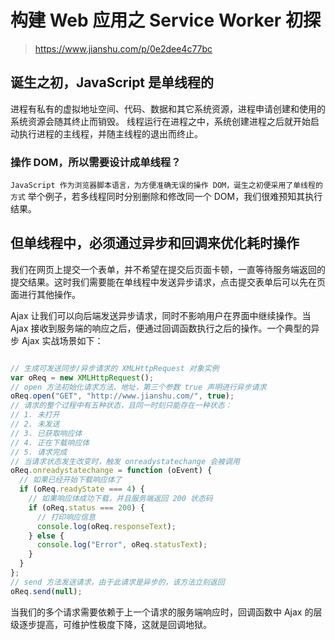 # 构建 Web 应用之 Service Worker 初探
> https://www.jianshu.com/p/0e2dee4c77bc

## 诞生之初，JavaScript 是单线程的
进程有私有的虚拟地址空间、代码、数据和其它系统资源，进程申请创建和使用的系统资源会随其终止而销毁。
线程运行在进程之中，系统创建进程之后就开始启动执行进程的主线程，并随主线程的退出而终止。

### 操作 DOM，所以需要设计成单线程？
`JavaScript 作为浏览器脚本语言，为方便准确无误的操作 DOM，诞生之初便采用了单线程的方式`
举个例子，若多线程同时分别删除和修改同一个 DOM，我们很难预知其执行结果。

## 但单线程中，必须通过异步和回调来优化耗时操作
我们在网页上提交一个表单，并不希望在提交后页面卡顿，一直等待服务端返回的提交结果。这时我们需要能在单线程中发送异步请求，点击提交表单后可以先在页面进行其他操作。

Ajax 让我们可以向后端发送异步请求，同时不影响用户在界面中继续操作。当 Ajax 接收到服务端的响应之后，便通过回调函数执行之后的操作。一个典型的异步 Ajax 实战场景如下：
```js

// 生成可发送同步/异步请求的 XMLHttpRequest 对象实例
var oReq = new XMLHttpRequest();
// open 方法初始化请求方法、地址，第三个参数 true 声明进行异步请求
oReq.open("GET", "http://www.jianshu.com/", true);
// 请求的整个过程中有五种状态，且同一时刻只能存在一种状态：
// 1. 未打开
// 2. 未发送
// 3. 已获取响应体
// 4. 正在下载响应体
// 5. 请求完成
// 当请求状态发生改变时，触发 onreadystatechange 会被调用
oReq.onreadystatechange = function (oEvent) {
  // 如果已经开始下载响应体了
  if (oReq.readyState === 4) {
    // 如果响应体成功下载，并且服务端返回 200 状态码
    if (oReq.status === 200) {
      // 打印响应信息
      console.log(oReq.responseText);
    } else {
      console.log("Error", oReq.statusText);
    }
  }
};
// send 方法发送请求，由于此请求是异步的，该方法立刻返回
oReq.send(null);
```
当我们的多个请求需要依赖于上一个请求的服务端响应时，回调函数中 Ajax 的层级逐步提高，可维护性极度下降，这就是回调地狱。
